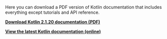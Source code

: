 [//]: # (title: Kotlin documentation as PDF)

Here you can download a PDF version of Kotlin documentation that includes everything except tutorials and API reference.

**[Download Kotlin 2.1.20 documentation (PDF)](https://kotlinlang.org/docs/kotlin-reference.pdf)**

**[View the latest Kotlin documentation (online)](home.topic)**